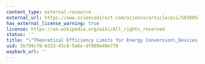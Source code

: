 ```yaml
---
content_type: external-resource
external_url: https://www.sciencedirect.com/science/article/pii/S0360544210000265?via%3Dihub
has_external_license_warning: true
license: https://en.wikipedia.org/wiki/All_rights_reserved
status: ''
title: "\"Theoretical Efficiency Limits for Energy Conversion\_Devices.\""
uid: 5b799cf0-0333-45c0-9a6e-df809e40e776
wayback_url: ''
---
```

